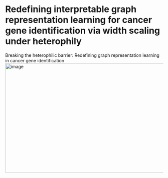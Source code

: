 # Redefining interpretable graph representation learning for cancer gene identification via width scaling under heterophily
Breaking the heterophilic barrier: Redefining graph representation learning in cancer gene identification 
<img width="700" height="348" alt="image" src="https://github.com/user-attachments/assets/392c9788-5238-4bf9-b8a2-83adf076cbf9" />
